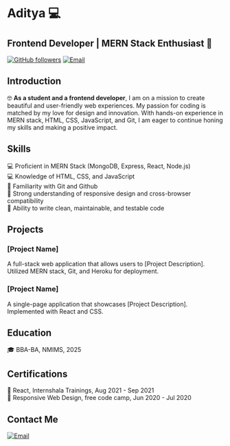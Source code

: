 # Aditya 💻
## Frontend Developer | MERN Stack Enthusiast 🚀

[![GitHub followers](https://img.shields.io/github/followers/msaat366.svg?style=social&label=Follow&maxAge=2592000)](https://github.com/msaat366)
[![Email](https://img.shields.io/badge/Email-msaat366@gmail.com-lightgrey.svg?style=flat-square)](mailto:msaat366@gmail.com)

## Introduction
🤓 **As a student and a frontend developer**, I am on a mission to create beautiful and user-friendly web experiences. My passion for coding is matched by my love for design and innovation. With hands-on experience in MERN stack, HTML, CSS, JavaScript, and Git, I am eager to continue honing my skills and making a positive impact.

## Skills
💻 Proficient in MERN Stack (MongoDB, Express, React, Node.js)  
💻 Knowledge of HTML, CSS, and JavaScript    
🚀 Familiarity with Git and Github   
📱 Strong understanding of responsive design and cross-browser compatibility  
🧠 Ability to write clean, maintainable, and testable code 

## Projects
### [Project Name]
A full-stack web application that allows users to [Project Description]. Utilized MERN stack, Git, and Heroku for deployment.

### [Project Name]
A single-page application that showcases [Project Description]. Implemented with React and CSS.

## Education
🎓 BBA-BA, NMIMS, 2025

## Certifications
🏅 React, Internshala Trainings, Aug 2021 - Sep 2021  
🏅 Responsive Web Design, free code camp, Jun 2020 - Jul 2020

## Contact Me
[![Email](https://img.shields.io/badge/Email-msaat366@gmail.com-lightgrey.svg?style=flat-square)](mailto:msaat366@gmail.com)
